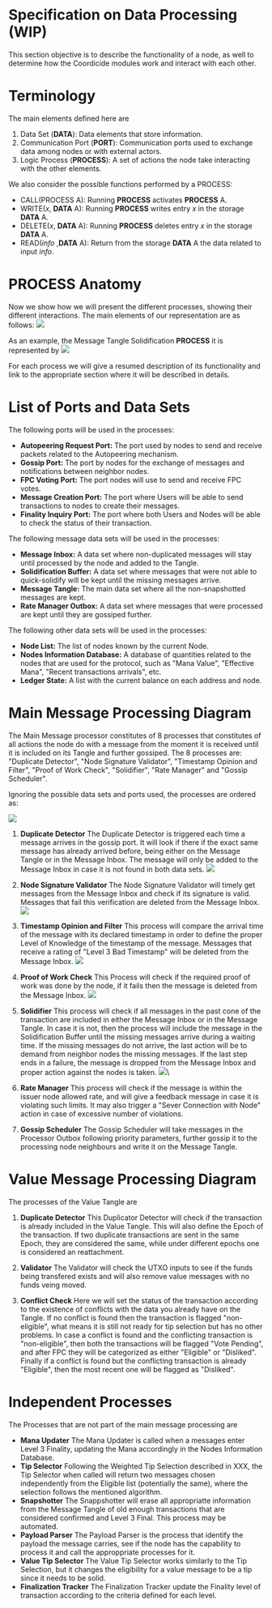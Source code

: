 # Specification on Data Processing (WIP)

This section objective is to describe the functionality of a node, as well to determine how the Coordicide modules work and interact with each other. 

# Terminology 

The main elements defined here are

1. Data Set (**DATA**): Data elements that store information.
2. Communication Port (**PORT**): Communication ports used to exchange data among nodes or with external actors.
3. Logic Process (**PROCESS**): A set of actions the node take interacting with the other elements. 



We also consider the possible functions performed by a PROCESS:

* CALL(PROCESS A): Running **PROCESS** activates  **PROCESS** A.
* WRITE($x$, **DATA** A): Running **PROCESS** writes entry $x$ in the storage **DATA** A.
* DELETE($x$, **DATA** A): Running **PROCESS** deletes entry $x$ in the storage **DATA** A.
* READ(*info* ,**DATA** A): Return from the storage **DATA** A the data related to input *info*.



# PROCESS Anatomy

Now we show how we will present the different processes, showing their different interactions. The main elements of our representation are as follows:
![](https://i.imgur.com/WuHlwWl.png)

As an example, the Message Tangle Solidification **PROCESS** it is represented by
![](https://i.imgur.com/YSjdBOP.png)

For each process we will give a resumed description of its functionality and link to the appropriate section where it will be described in details.

# List of Ports and Data Sets

The following ports will be used in the processes:

* **Autopeering Request Port:** The port used by nodes to send and receive packets related to the Autopeering mechanism. 
* **Gossip Port:** The port by nodes for the exchange of messages and notifications between neighbor nodes.
* **FPC Voting Port:** The port nodes will use to send and receive FPC votes.
* **Message Creation Port:** The port where Users will be able to send transactions to nodes to create their messages. 
* **Finality Inquiry Port:** The port where both Users and Nodes will be able to check the status of their transaction. 

The following message data sets will be used in the processes:
* **Message Inbox:** A data set where non-duplicated messages will stay until processed by the node and added to the Tangle. 
* **Solidification Buffer:** A data set where messages that were not able to quick-solidify will be kept until the missing messages arrive.
* **Message Tangle:** The main data set where all the non-snapshotted messages are kept. 
* **Rate Manager Outbox:** A data set where messages that were processed are kept until they are gossiped further. 

The following other data sets will be used in the processes:
* **Node List:** The list of nodes known by the current Node. 
* **Nodes Information Database:** A database of quantities related to the nodes that are used for the protocol, such as "Mana Value", "Effective Mana", "Recent transactions arrivals", etc. 
* **Ledger State:** A list with the current balance on each address and node. 


# Main Message Processing Diagram 

The Main Message processor constitutes of 8 processes that constitutes of all actions the node do with a message from the moment it is received until it is included on its Tangle and further gossiped. The 8 processes are: "Duplicate Detector", "Node Signature Validator", "Timestamp Opinion and Filter", "Proof of Work Check", "Solidifier", "Rate Manager" and "Gossip Scheduler".

Ignoring the possible data sets and ports used, the processes are ordered as:

![](https://i.imgur.com/xFjNlFd.png)


1. **Duplicate Detector**
The Duplicate Detector is triggered each time a message arrives in the gossip port. It will look if there if the exact same message has already arrived before, being either on the Message Tangle or in the Message Inbox. The message will only be added to the Message Inbox in case it is not found in both data sets.
![](https://i.imgur.com/5Ke3jId.png)

2. **Node Signature Validator**
The Node Signature Validator will timely get messages from the Message Inbox and check if its signature is valid. Messages that fail this verification are deleted from the Message Inbox.
![](https://i.imgur.com/mOrfhqz.png)

3. **Timestamp Opinion and Filter**
This process will compare the arrival time of the message with its declared timestamp in order to define the proper Level of Knowledge of the timestamp of the message. Messages that receive a rating of "Level 3 Bad Timestamp" will be deleted from the Message Inbox. 
![](https://i.imgur.com/lVa7H5L.png)

4. **Proof of Work Check**
This Process will check if the required proof of work was done by the node, if it fails then the message is deleted from the Message Inbox.
![](https://i.imgur.com/sn7UJFD.png)

5. **Solidifier**
This process will check if all messages in the past cone of the transaction are included in either the Message Inbox or in the Message Tangle. In case it is not, then the process will include the message in the Solidification Buffer until the missing messages arrive during a waiting time. If the missing messages do not arrive, the last action will be to demand from neighbor nodes the missing messages. If the last step ends in a failure, the message is dropped from the Message Inbox and proper action against the nodes is taken. 
![](https://i.imgur.com/YSjdBOP.png)\

6. **Rate Manager**
This process will check if the message is within the issuer node allowed rate, and will give a feedback message in case it is violating such limits. It may also trigger a "Sever Connection with Node" action in case of excessive number of violations.

8. **Gossip Scheduler**
The Gossip Scheduler will take messages in the Processor Outbox following priority parameters, further gossip it to the processing node neighbours and write it on the Message Tangle. 



# Value Message Processing Diagram 

The processes of the Value Tangle are 

1. **Duplicate Detector**
This Duplicator Detector will check if the transaction is already included in the Value Tangle. This will also define the Epoch of the transaction. If two duplicate transactions are sent in the same Epoch, they are considered the same, while under different epochs one is considered an reattachment. 

2. **Validator**
The Validator will check the UTXO inputs to see if the funds being transfered exists and will also remove value messages with no funds veing moved. 


3. **Conflict Check**
Here we will set the status of the transaction according to the existence of conflicts with the data you already have on the Tangle. If no conflict is found then the transaction is flagged "non-eligible", what means it is still not ready for tip selection but has no other problems. In case a conflict is found and the conflicting transaction is "non-eligible", then both the transactions will be flagged "Vote Pending", and after FPC they will be categorized as either "Eligible" or "Disliked". Finally if a conflict is found but the conflicting transaction is already "Eligible", then the most recent one will be flagged as "Disliked".


# Independent Processes

The Processes that are not part of the main message processing are

* **Mana Updater**
The Mana Updater is called when a messages enter Level 3 Finality, updating the Mana accordingly in the Nodes Information Database. 
* **Tip Selector**
Following the Weighted Tip Selection described in XXX, the Tip Selector when called will return two messages chosen independently from the Eligible list (potentially the same), where the selection follows the mentioned algorithm. 
* **Snapshotter**
The Snappshotter will erase all appropriatte information from the Message Tangle of old enough transactions that are considered confirmed and Level 3 Final. This process may be automated. 
* **Payload Parser**
The Payload Parser is the process that identify the payload the message carries, see if the node has the capability to process it and call the approppriate processes for it. 
* **Value Tip Selector**
The Value Tip Selector works similarly to the Tip Selection, but it changes the eligibility for a value message to be a tip since it needs to be solid.
* **Finalization Tracker**
The Finalization Tracker update the Finality level of transaction according to the criteria defined for each level. 



<!--stackedit_data:
eyJkaXNjdXNzaW9ucyI6eyJ1WnFsUlZyU3ViSGYxYzA4Ijp7In
RleHQiOiJUaGUgcG9ydCByZXNwb25zaWJsZSBmb3IgdGhlIHBh
Y2tldHMgbmVlZGVkIHRvIG5vZGVzIHRvIHVzZSB0aGUgQXV0b3
BlZXJpbmcgbWVj4oCmIiwic3RhcnQiOjE1MzUsImVuZCI6MTYx
Nn0sInVIcEs0akRGZG1nUVVYUXgiOnsic3RhcnQiOjI0MzAsIm
VuZCI6MjQ0NSwidGV4dCI6Im5vbi1zbmFwc2hvdHRlZCJ9LCJz
N1BuQmQ0aVpvOFByaEhTIjp7InN0YXJ0IjoyNzExLCJlbmQiOj
I3MzcsInRleHQiOiJOb2RlcyBJbmZvcm1hdGlvbiBEYXRhYmFz
ZSJ9LCJIMExjTTlYVVdXbVMwd1QwIjp7InN0YXJ0IjozMDE0LC
JlbmQiOjMyMTMsInRleHQiOiJUaGUgTWFpbiBNZXNzYWdlIHBy
b2Nlc3NvciBjb25zdGl0dXRlcyBvZiA3IHByb2Nlc3NlcyB0aG
F0IGNvbnN0aXR1dGVzIG9mIGFsbCBh4oCmIn0sImc2WkRTQjF4
dGY1UVRDMWciOnsic3RhcnQiOjMyODcsImVuZCI6MzMxNSwidG
V4dCI6IlRpbWVzdGFtcCBPcGluaW9uIGFuZCBGaWx0ZXIifSwi
ZjR0SDh6MUcxMmFmdE8weCI6eyJzdGFydCI6MzM0MiwiZW5kIj
ozMzUyLCJ0ZXh0IjoiU29saWRpZmllciJ9LCJKNXJWbTI0VW9J
ZmRBY0plIjp7InN0YXJ0IjozODU0LCJlbmQiOjM4OTAsInRleH
QiOiIhW10oaHR0cHM6Ly9pLmltZ3VyLmNvbS81S2UzaklkLnBu
ZykifX0sImNvbW1lbnRzIjp7IjBPYzJZZmF1aXh2OFNDclAiOn
siZGlzY3Vzc2lvbklkIjoidVpxbFJWclN1YkhmMWMwOCIsInN1
YiI6ImdoOjUxMTEyNjE4IiwidGV4dCI6InRoZSBwb3J0IGZvci
BhdXRvcGVlcmluZyBwcm90b2NvbC9yZXF1ZXN0cz8gRG9uIHQg
dW5kZXJzdGFuZCB3aGF0IHRoZSBkZWNpc2lvbiBvbiAgd2hvIH
RvIGNvbm5lY3QgaGFzIHRvIHRvIHdpdGggdGhlIHBvcnQuIiwi
Y3JlYXRlZCI6MTU5NTQyMDk3NzU1NH0sIjNjQUVXMmZwdHRVRn
FvME4iOnsiZGlzY3Vzc2lvbklkIjoidVpxbFJWclN1YkhmMWMw
OCIsInN1YiI6ImdoOjY4MjUwMzUwIiwidGV4dCI6IkkgdHJpZW
QgdG8gZ2l2ZSBhIGJldHRlciB3b3JkaW5nLCB0aGUgb2xkIG9u
ZSB3YXMgYXdmdWwuIiwiY3JlYXRlZCI6MTU5NTQ0NDExMTE0Mn
0sInUyV1B2ME5aT1Q0alJPY2giOnsiZGlzY3Vzc2lvbklkIjoi
dVpxbFJWclN1YkhmMWMwOCIsInN1YiI6ImdoOjUxMTEyNjE4Ii
widGV4dCI6InNvIGl0cyB0aGUgc2FtZSBwb3J0IGZvciBzZW5k
aW5nIGFuZCByZXF1ZXN0aW5nLiBJZiB5ZXMgcGVyaGFwcyBqdX
N0IGNhbGwgaXN0IEF1dG9wZWVyaW5nIFBvcnQiLCJjcmVhdGVk
IjoxNTk1NTAwNTg2MTIyfSwiaDZOdUJESTRwTm42SmpEQyI6ey
JkaXNjdXNzaW9uSWQiOiJ1SHBLNGpERmRtZ1FVWFF4Iiwic3Vi
IjoiZ2g6NTExMTI2MTgiLCJ0ZXh0IjoiZGVmaW5lIHNuYXBzaG
90IHNvbWV3aGVyZSIsImNyZWF0ZWQiOjE1OTU1MDA3MDI5NTV9
LCJpVDZVTzRFVXRwNHVwYWdXIjp7ImRpc2N1c3Npb25JZCI6In
M3UG5CZDRpWm84UHJoSFMiLCJzdWIiOiJnaDo1MTExMjYxOCIs
InRleHQiOiJqdXN0IFwiTm9kZSBEYXRhYmFzZVwiPyIsImNyZW
F0ZWQiOjE1OTU1MDA4MTA1MzV9LCJUUUhsejBXUDdWWk9lMnBL
Ijp7ImRpc2N1c3Npb25JZCI6IkgwTGNNOVhVV1dtUzB3VDAiLC
JzdWIiOiJnaDo1MTExMjYxOCIsInRleHQiOiJUaGUgTWFpbiBN
ZXNzYWdlIHByb2Nlc3NvciBpcyBkaXZpZGVkIGludG8gNyBzdW
ItcHJvY2Vzc2VzOyBjb3ZlcmluZyBhbGwgYWN0aW9ucyBhIG5v
ZGUgaGFzIHRvIHBlcmZvcm0gaW4gb3JkZXIgdG8gc2VuZCBhIG
1lc3NhZ2UgPyIsImNyZWF0ZWQiOjE1OTU1MDA5NzkxNDJ9LCJk
RkpMbmd0cmlTNmp3MWo4Ijp7ImRpc2N1c3Npb25JZCI6IkgwTG
NNOVhVV1dtUzB3VDAiLCJzdWIiOiJnaDo1MTExMjYxOCIsInRl
eHQiOiI3LT44IiwiY3JlYXRlZCI6MTU5NTUwMTAwNzM4M30sIk
RKVUhRYmZnMFZMMzh6ZjkiOnsiZGlzY3Vzc2lvbklkIjoiZzZa
RFNCMXh0ZjVRVEMxZyIsInN1YiI6ImdoOjUxMTEyNjE4IiwidG
V4dCI6IlRpbWVzdGFtcCBjaGVjaz8iLCJjcmVhdGVkIjoxNTk1
NTAxMDMxMjg3fSwiWDdVZFVHaHR1QThUZk96ciI6eyJkaXNjdX
NzaW9uSWQiOiJmNHRIOHoxRzEyYWZ0TzB4Iiwic3ViIjoiZ2g6
NTExMTI2MTgiLCJ0ZXh0Ijoib3IgTVQgU29saWRpZmllcj8iLC
JjcmVhdGVkIjoxNTk1NTAxMDU2NDI0fSwiWmZJQms3dVYwN3lY
Rmh5ZCI6eyJkaXNjdXNzaW9uSWQiOiJKNXJWbTI0VW9JZmRBY0
plIiwic3ViIjoiZ2g6NTExMTI2MTgiLCJ0ZXh0IjoiV2h5IERl
bGV0ZSBpbiBNZXNzYWdlIEluYm94PyIsImNyZWF0ZWQiOjE1OT
U1MDEyMDY0NjB9fSwiaGlzdG9yeSI6Wy0xNTgxOTUxODExLC02
NDQyMDI4MjgsLTE3NTI0NzY3Nyw4OTAzNTYzNDksLTY3NjY0NT
IxOV19
-->